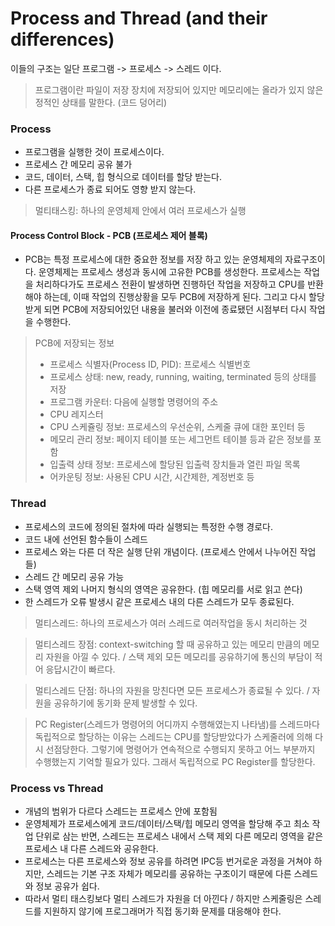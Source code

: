 # Process and Thread (and their differences)

이들의 구조는 일단 프로그램 -> 프로세스 -> 스레드 이다.
> 프로그램이란 파일이 저장 장치에 저장되어 있지만 메모리에는 올라가 있지 않은 정적인 상태를 말한다. (코드 덩어리)

### Process

- 프로그램을 실행한 것이 프로세스이다.
- 프로세스 간 메모리 공유 불가
- 코드, 데이터, 스택, 힙 형식으로 데이터를 할당 받는다.
- 다른 프로세스가 종료 되어도 영향 받지 않는다.
>멀티태스킹: 하나의 운영체제 안에서 여러 프로세스가 실행

#### Process Control Block - PCB (프로세스 제어 블록)

- PCB는 특정 프로세스에 대한 중요한 정보를 저장 하고 있는 운영체제의 자료구조이다. 운영체제는 프로세스 생성과 동시에 고유한 PCB를 생성한다. 프로세스는 작업을 처리하다가도 프로세스 전환이 발생하면 진행하던 작업을 저장하고 CPU를 반환해야 하는데, 이때 작업의 진행상황을 모두 PCB에 저장하게 된다. 그리고 다시 할당받게 되면 PCB에 저장되어있던 내용을 불러와 이전에 종료됐던 시점부터 다시 작업을 수행한다.

>PCB에 저장되는 정보
> - 프로세스 식별자(Process ID, PID): 프로세스 식별번호
> - 프로세스 상태: new, ready, running, waiting, terminated 등의 상태를 저장
> - 프로그램 카운터: 다음에 실행할 명령어의 주소
> - CPU 레지스터
> - CPU 스케쥴링 정보: 프로세스의 우선순위, 스케줄 큐에 대한 포인터 등
> - 메모리 관리 정보: 페이지 테이블 또는 세그먼트 테이블 등과 같은 정보를 포함
> - 입출력 상태 정보: 프로세스에 할당된 입출력 장치들과 열린 파일 목록
> - 어카운팅 정보: 사용된 CPU 시간, 시간제한, 계정번호 등

### Thread

- 프로세스의 코드에 정의된 절차에 따라 실행되는 특정한 수행 경로다.
- 코드 내에 선언된 함수들이 스레드
- 프로세스 와는 다른 더 작은 실행 단위 개념이다. (프로세스 안에서 나누어진 작업들)
- 스레드 간 메모리 공유 가능
- 스택 영역 제외 나머지 형식의 영역은 공유한다. (힙 메모리를 서로 읽고 쓴다)
- 한 스레드가 오류 발생시 같은 프로세스 내의 다른 스레드가 모두 종료된다.

>멀티스레드: 하나의 프로세스가 여러 스레드로 여러작업을 동시 처리하는 것

>멀티스레드 장점: context-switching 할 때 공유하고 있는 메모리 만큼의 메모리 자원을 아낄 수 있다. / 스택 제외 모든 메모리를 공유하기에 통신의 부담이 적어 응답시간이 빠르다.

>멀티스레드 단점: 하나의 자원을 망친다면 모든 프로세스가 종료될 수 있다. / 자원을 공유하기에 동기화 문제 발생할 수 있다.

>PC Register(스레드가 명령어의 어디까지 수행해였는지 나타냄)를 스레드마다 독립적으로 할당하는 이유는 스레드는 CPU를 할당받았다가 스케줄러에 의해 다시 선점당한다. 그렇기에 명령어가 연속적으로 수행되지 못하고 어느 부분까지 수행했는지 기억할 필요가 있다. 그래서 독립적으로 PC Register를 할당한다.


### Process vs Thread

- 개념의 범위가 다르다 스레드는 프로세스 안에 포함됨
- 운영체제가 프로세스에게 코드/데이터/스택/힙 메모리 영역을 할당해 주고 최소 작업 단위로 삼는 반면, 스레드는 프로세스 내에서 스택 제외 다른 메모리 영역을 같은 프로세스 내 다른 스레드와 공유한다.
- 프로세스는 다른 프로세스와 정보 공유를 하려면 IPC등 번거로운 과정을 거쳐야 하지만, 스레드는 기본 구조 자체가 메모리를 공유하는 구조이기 때문에 다른 스레드와 정보 공유가 쉽다.
- 따라서 멀티 태스킹보다 멀티 스레드가 자원을 더 아낀다 / 하지만 스케줄링은 스레드를 지원하지 않기에 프로그래머가 직접 동기화 문제를 대응해야 한다.
